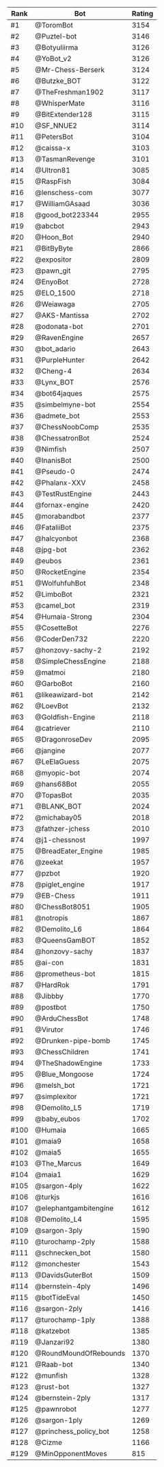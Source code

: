 Rank|Bot|Rating
---|---|---
#1|@ToromBot|3154
#2|@Puztel-bot|3146
#3|@Botyuliirma|3126
#4|@YoBot_v2|3126
#5|@Mr-Chess-Berserk|3124
#6|@Butzke_BOT|3122
#7|@TheFreshman1902|3117
#8|@WhisperMate|3116
#9|@BitExtender128|3115
#10|@SF_NNUE2|3114
#11|@PetersBot|3104
#12|@caissa-x|3103
#13|@TasmanRevenge|3101
#14|@Ultron81|3085
#15|@RaspFish|3084
#16|@lenschess-com|3077
#17|@WilliamGAsaad|3036
#18|@good_bot223344|2955
#19|@abcbot|2943
#20|@Hoon_Bot|2940
#21|@BitByByte|2866
#22|@expositor|2809
#23|@pawn_git|2795
#24|@EnyoBot|2728
#25|@ELO_1500|2718
#26|@Weiawaga|2705
#27|@AKS-Mantissa|2702
#28|@odonata-bot|2701
#29|@RavenEngine|2657
#30|@bot_adario|2643
#31|@PurpleHunter|2642
#32|@Cheng-4|2634
#33|@Lynx_BOT|2576
#34|@bot64jaques|2575
#35|@simbelmyne-bot|2554
#36|@admete_bot|2553
#37|@ChessNoobComp|2535
#38|@ChessatronBot|2524
#39|@Nimfish|2507
#40|@InanisBot|2500
#41|@Pseudo-0|2474
#42|@Phalanx-XXV|2458
#43|@TestRustEngine|2443
#44|@fornax-engine|2420
#45|@morabandbot|2377
#46|@FataliiBot|2375
#47|@halcyonbot|2368
#48|@jpg-bot|2362
#49|@eubos|2361
#50|@RocketEngine|2354
#51|@WolfuhfuhBot|2348
#52|@LimboBot|2321
#53|@camel_bot|2319
#54|@Humaia-Strong|2304
#55|@CosetteBot|2276
#56|@CoderDen732|2220
#57|@honzovy-sachy-2|2192
#58|@SimpleChessEngine|2188
#59|@matmoi|2180
#60|@GarboBot|2160
#61|@likeawizard-bot|2142
#62|@LoevBot|2132
#63|@Goldfish-Engine|2118
#64|@catriever|2110
#65|@DragonroseDev|2095
#66|@jangine|2077
#67|@LeElaGuess|2075
#68|@myopic-bot|2074
#69|@hans68Bot|2055
#70|@TopasBot|2035
#71|@BLANK_BOT|2024
#72|@michabay05|2018
#73|@fathzer-jchess|2010
#74|@j1-chessnost|1997
#75|@BreadEater_Engine|1985
#76|@zeekat|1957
#77|@pzbot|1920
#78|@piglet_engine|1917
#79|@EB-Chess|1911
#80|@ChessBot8051|1905
#81|@notropis|1867
#82|@Demolito_L6|1864
#83|@QueensGamBOT|1852
#84|@honzovy-sachy|1837
#85|@ai-con|1831
#86|@prometheus-bot|1815
#87|@HardRok|1791
#88|@Jibbby|1770
#89|@postbot|1750
#90|@ArduChessBot|1748
#91|@Virutor|1746
#92|@Drunken-pipe-bomb|1745
#93|@ChessChildren|1741
#94|@TheShadowEngine|1733
#95|@Blue_Mongoose|1724
#96|@melsh_bot|1721
#97|@simplexitor|1721
#98|@Demolito_L5|1719
#99|@baby_eubos|1702
#100|@Humaia|1665
#101|@maia9|1658
#102|@maia5|1655
#103|@The_Marcus|1649
#104|@maia1|1629
#105|@sargon-4ply|1622
#106|@turkjs|1616
#107|@elephantgambitengine|1612
#108|@Demolito_L4|1595
#109|@sargon-3ply|1590
#110|@turochamp-2ply|1588
#111|@schnecken_bot|1580
#112|@monchester|1543
#113|@DavidsGuterBot|1509
#114|@bernstein-4ply|1496
#115|@botTideEval|1450
#116|@sargon-2ply|1416
#117|@turochamp-1ply|1388
#118|@katzebot|1385
#119|@Janzari92|1380
#120|@RoundMoundOfRebounds|1370
#121|@Raab-bot|1340
#122|@munfish|1328
#123|@rust-bot|1327
#124|@bernstein-2ply|1317
#125|@pawnrobot|1277
#126|@sargon-1ply|1269
#127|@princhess_policy_bot|1258
#128|@Cizme|1166
#129|@MinOpponentMoves|815
